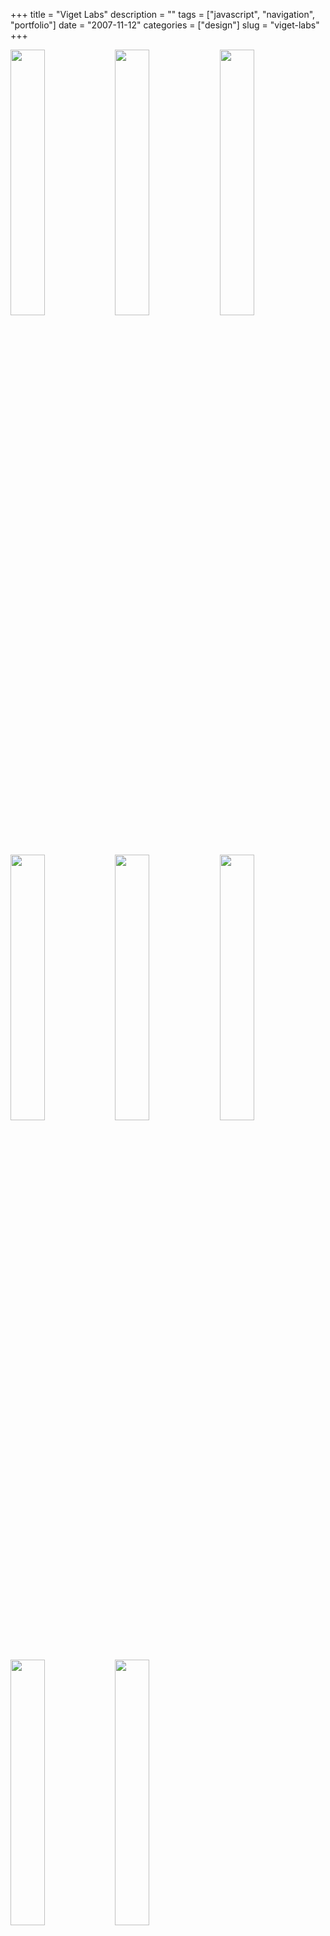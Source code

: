 +++
title = "Viget Labs"
description = ""
tags = ["javascript", "navigation", "portfolio"]
date = "2007-11-12"
categories = ["design"]
slug = "viget-labs"
+++


<div id="screens-thumbs" class="clearfix mt1-5">
<a href="//media.konigi.com/design/viget-1.jpg" class="group" rel="group"><img src="//media.konigi.com/design/viget-1.png" alt="" class="thumb" style="width: 33%; max-width: 33%;padding: 0 1px 1px 0" /></a><a href="//media.konigi.com/design/viget-2.jpg" class="group" rel="group"><img src="//media.konigi.com/design/viget-2.png" alt="" class="thumb" style="width: 33%; max-width: 33%;padding: 0 1px 1px 0" /></a><a href="//media.konigi.com/design/viget-3.jpg" class="group" rel="group"><img src="//media.konigi.com/design/viget-3.png" alt="" class="thumb" style="width: 33%; max-width: 33%;padding: 0 1px 1px 0" /></a><a href="//media.konigi.com/design/viget-4.jpg" class="group" rel="group"><img src="//media.konigi.com/design/viget-4.png" alt="" class="thumb" style="width: 33%; max-width: 33%;padding: 0 1px 1px 0" /></a><a href="//media.konigi.com/design/viget-5.jpg" class="group" rel="group"><img src="//media.konigi.com/design/viget-5.png" alt="" class="thumb" style="width: 33%; max-width: 33%;padding: 0 1px 1px 0" /></a><a href="//media.konigi.com/design/viget-6.jpg" class="group" rel="group"><img src="//media.konigi.com/design/viget-6.png" alt="" class="thumb" style="width: 33%; max-width: 33%;padding: 0 1px 1px 0" /></a><a href="//media.konigi.com/design/viget-7.jpg" class="group" rel="group"><img src="//media.konigi.com/design/viget-7.png" alt="" class="thumb" style="width: 33%; max-width: 33%;padding: 0 1px 1px 0" /></a><a href="//media.konigi.com/design/viget-8.jpg" class="group" rel="group"><img src="//media.konigi.com/design/viget-8.png" alt="" class="thumb" style="width: 33%; max-width: 33%;padding: 0 1px 1px 0" /></a>
</div>   
<p>Design agency with offices in VA and NC. Superb interactions to transition from page to page make this site feel like it's done in Flash, but it's all javascript using JQuery. Looks like it's mostly all in done in 1 XHTML page with a few AJAX calls for the dynamic stuff like jobs. Lovely colors and art direction make this site feel warm and human.</p>
<p><a href="http://teamviget.com/">http://teamviget.com</a></p>  
